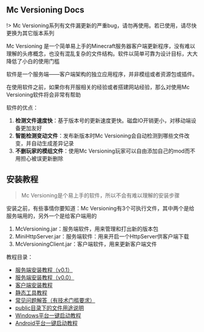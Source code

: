## Mc Versioning Docs

!> Mc Versioning系列有文件漏更新的严重bug，请勿再使用。若已使用，请尽快更换为其它版本系列

Mc Versioning 是一个简单易上手的Minecraft服务器客户端更新程序，没有难以理解的头疼概念，也没有混乱复杂的文件结构。软件以简单可靠为设计目标，大大降低了小白的使用门槛

软件是一个服务端——客户端架构的独立应用程序，并非模组或者资源包或插件。

在使用软件之前，如果你有开服相关的经验或者搭建网站经验，那么对使用Mc Versioning软件将会非常有帮助

软件的优点：

1. **检测文件速度快**：基于版本号的更新速度更快。磁盘IO开销更小，对移动端设备更加友好
2. **智能检测变动文件**：发布新版本时Mc Versioning会自动检测到哪些文件改变，并自动生成差异记录
3. **不删玩家的模组文件**：使用Mc Versioning玩家可以自由添加自己的mod而不用担心被误更新删除

## 安装教程

> Mc Versioning是个易上手的软件，所以不会有难以理解的安装步骤

安装之前，有些事情你要知道：Mc Versioning有3个可执行文件，其中两个是给服务端用的，另外一个是给客户端用的

1. McVersioning.jar：服务端软件，用来管理和打出新的版本包
2. MiniHttpServer.jar：服务端软件：用来开启一个HttpServer供客户端下载
3. McVersioningClient.jar：客户端软件，用来更新客户端文件

教程目录：

+ [服务端安装教程（v0.1）](server.md)
+ [服务端安装教程（v0.0）](server-v0.0.md)
+ [客户端安装教程](client.md)
+ [静态工具教程](static-server.md)
+ [常见问题解答（有技术门槛要求）](faq.md)
+ [public目录下的文件用途说明](public-files-illustration.md)
+ [Windows平台一键启动教程](javaagent-windows.md)
+ [Android平台一键启动教程](javaagent-android.md)



